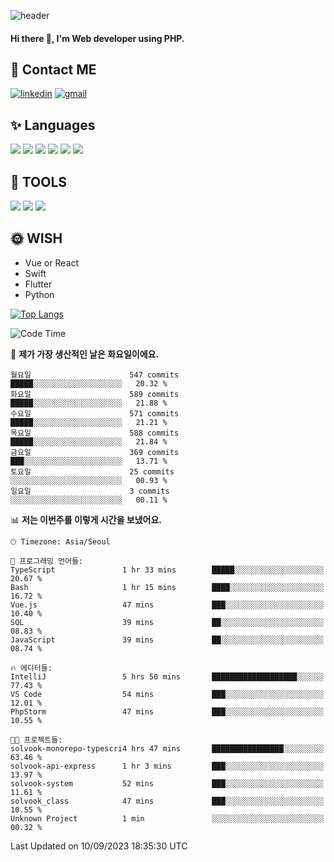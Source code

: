 ![header](https://capsule-render.vercel.app/api?type=waving&color=auto&height=300&section=header&text=Elin&fontSize=90&animation=twinkling)

#### Hi there 👋, I'm <b>Web developer</b> using PHP. ####

<!--
- 🔭 I’m currently working on Uniwill
- 🌱 I’m currently learning Vue or React or Python.
-->

<!---#### I am PHP developer --->

## 💌 Contact ME ###
[<img src='https://img.shields.io/badge/-EunjiKo-%230A66C2?style=flat-square&logo=LinkedIn&logoColor=white' alt='linkedin'>](https://www.linkedin.com/in/https://www.linkedin.com/in/eunji-ko-00a907164//)  [<img src='https://img.shields.io/badge/-einee214%40gmail.com-%23EA4335?style=flat-square&logo=Gmail&logoColor=white' alt='gmail'>](einee214@gmail.com)  


## ✨ Languages
<img src='https://img.shields.io/badge/-PHP-%23777BB4?style=for-the-badge&logo=PHP&logoColor=white'> <img src='https://img.shields.io/badge/-Laravel-%23FF2D20?style=for-the-badge&logo=Laravel&logoColor=white'> <img src='https://img.shields.io/badge/Jquery-%230769AD?style=for-the-badge&logo=Jquery&logoColor=white'> <img src='https://img.shields.io/badge/CSS3-%231572B6?style=for-the-badge&logo=CSS3&logoColor=white'> <img src='https://img.shields.io/badge/Bootstrap-%237952B3?style=for-the-badge&logo=Bootstrap&logoColor=white' > <img src='https://img.shields.io/badge/MySQL-%234479A1?style=for-the-badge&logo=MySQL&logoColor=white' >

## 🌷 TOOLS
<img src='https://img.shields.io/badge/PHPSTORM-%23000000?style=for-the-badge&logo=PhpStorm&logoColor=white' > <img src='https://img.shields.io/badge/GitLab-%23FCA121?style=for-the-badge&logo=GitLab&logoColor=white' > <img src='https://img.shields.io/badge/GitHub-%23181717?style=for-the-badge&logo=GitHub&logoColor=white'>


## 🌞 WISH
- Vue or React
- Swift
- Flutter
- Python


[![Top Langs](https://github-readme-stats.vercel.app/api/top-langs/?username=ein214&layout=compact)](https://github.com/anuraghazra/github-readme-stats)

<!--START_SECTION:waka-->
![Code Time](http://img.shields.io/badge/Code%20Time-2%2C902%20hrs%2031%20mins-blue)

📅 **제가 가장 생산적인 날은 화요일이에요.** 

```text
월요일                      547 commits         █████░░░░░░░░░░░░░░░░░░░░   20.32 % 
화요일                      589 commits         █████░░░░░░░░░░░░░░░░░░░░   21.88 % 
수요일                      571 commits         █████░░░░░░░░░░░░░░░░░░░░   21.21 % 
목요일                      588 commits         █████░░░░░░░░░░░░░░░░░░░░   21.84 % 
금요일                      369 commits         ███░░░░░░░░░░░░░░░░░░░░░░   13.71 % 
토요일                      25 commits          ░░░░░░░░░░░░░░░░░░░░░░░░░   00.93 % 
일요일                      3 commits           ░░░░░░░░░░░░░░░░░░░░░░░░░   00.11 % 
```


📊 **저는 이번주를 이렇게 시간을 보냈어요.** 

```text
🕑︎ Timezone: Asia/Seoul

💬 프로그래밍 언어들: 
TypeScript               1 hr 33 mins        █████░░░░░░░░░░░░░░░░░░░░   20.67 % 
Bash                     1 hr 15 mins        ████░░░░░░░░░░░░░░░░░░░░░   16.72 % 
Vue.js                   47 mins             ███░░░░░░░░░░░░░░░░░░░░░░   10.40 % 
SQL                      39 mins             ██░░░░░░░░░░░░░░░░░░░░░░░   08.83 % 
JavaScript               39 mins             ██░░░░░░░░░░░░░░░░░░░░░░░   08.74 % 

🔥 에디터들: 
IntelliJ                 5 hrs 50 mins       ███████████████████░░░░░░   77.43 % 
VS Code                  54 mins             ███░░░░░░░░░░░░░░░░░░░░░░   12.01 % 
PhpStorm                 47 mins             ███░░░░░░░░░░░░░░░░░░░░░░   10.55 % 

🐱‍💻 프로젝트들: 
solvook-monorepo-typescri4 hrs 47 mins       ████████████████░░░░░░░░░   63.46 % 
solvook-api-express      1 hr 3 mins         ███░░░░░░░░░░░░░░░░░░░░░░   13.97 % 
solvook-system           52 mins             ███░░░░░░░░░░░░░░░░░░░░░░   11.61 % 
solvook_class            47 mins             ███░░░░░░░░░░░░░░░░░░░░░░   10.55 % 
Unknown Project          1 min               ░░░░░░░░░░░░░░░░░░░░░░░░░   00.32 % 
```


 Last Updated on 10/09/2023 18:35:30 UTC
<!--END_SECTION:waka-->

<!---![GitHub stats](https://github-readme-stats.vercel.app/api?username=ein214&show_icons=true&theme=dracula)  --->




